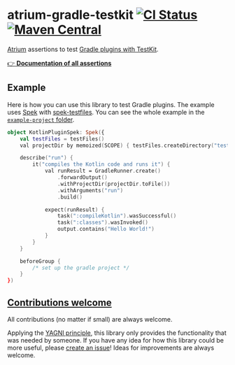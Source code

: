 # atrium-gradle-testkit [![CI Status](https://github.com/jGleitz/atrium-gradle-testkit/workflows/CI/badge.svg)](https://github.com/jGleitz/atrium-gradle-testkit/actions) [![Maven Central](https://maven-badges.herokuapp.com/maven-central/de.joshuagleitze/atrium-gradle-testkit-fluent-en/badge.svg)](https://maven-badges.herokuapp.com/maven-central/de.joshuagleitze/atrium-gradle-testkit-fluent-en)

[Atrium](https://github.com/robstoll/atrium) assertions to test [Gradle plugins with TestKit](https://docs.gradle.org/current/userguide/test_kit.html).

[:point_right: **Documentation of all assertions**](https://jgleitz.github.io/atrium-gradle-testkit/apis/atrium-gradle-testkit-fluent-en/atrium-gradle-testkit-fluent-en/de.joshuagleitze.test.gradle/)

## Example

Here is how you can use this library to test Gradle plugins.
The example uses [Spek](https://www.spekframework.org/) with [spek-testfiles](https://github.com/jGleitz/spek-testfiles).
You can see the whole example in the [`example-project` folder](./example-project). 

```kotlin
object KotlinPluginSpek: Spek({
	val testFiles = testFiles()
	val projectDir by memoized(SCOPE) { testFiles.createDirectory("testProject") }

	describe("run") {
		it("compiles the Kotlin code and runs it") {
			val runResult = GradleRunner.create()
				.forwardOutput()
				.withProjectDir(projectDir.toFile())
				.withArguments("run")
				.build()

			expect(runResult) {
				task(":compileKotlin").wasSuccessful()
				task(":classes").wasInvoked()
				output.contains("Hello World!")
			}
		}
	}

	beforeGroup {
		/* set up the gradle project */
	}
})
```

## [Contributions welcome](http://contributionswelcome.org/)

All contributions (no matter if small) are always welcome.

Applying the [YAGNI principle](https://wikipedia.org/wiki/YAGNI), this library only provides the functionality that was needed by someone.
If you have any idea for how this library could be more useful, please [create an issue](https://github.com/jGleitz/atrium-gradle-testkit/issues/new)!
Ideas for improvements are always welcome.

